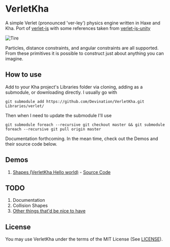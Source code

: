 # VerletKha
A simple Verlet (pronounced 'ver-ley') physics engine written in Haxe and Kha. Port of [verlet-js](http://subprotocol.com/system/introducing-verlet-js.html) with some references taken from [verlet-js-unity](https://github.com/Magd3v/verlet-js-unity)

![Tire](https://lh4.googleusercontent.com/-4WirsEC5qfc/VxRRD9JEs0I/AAAAAAAAB0g/gzPgE0SglS0K7cKToBCsDB73RedfQivcwCL0B/w350-h282-no/VerletTire.gif)

Particles, distance constraints, and angular constraints are all supported. From these primitives it is possible to construct just about anything you can imagine.

How to use
--------
Add to your Kha project's Libraries folder via cloning, adding as a submodule, or downloading directly. I usually go with 
```
git submodule add https://github.com/Devination/VerletKha.git Libraries/verlet/
``` 
Then when I need to update the submodule I'll use
```
git submodule foreach --recursive git checkout master && git submodule foreach --recursive git pull origin master
``` 
Documentation forthcoming. In the mean time, check out the Demos and their source code below.

Demos
--------
1. [Shapes (VerletKha Hello world)](http://www.devination.com/p/verletkha-shapes.html) - [Source Code](https://github.com/Devination/VerletKha-Examples/tree/master/Shapes)

TODO
-------
1. Documentation
2. Collision Shapes
3. [Other things that'd be nice to have](https://trello.com/b/Uh63UCJi/verletkha)

License
-------
You may use VerletKha under the terms of the MIT License (See [LICENSE](LICENSE)).

